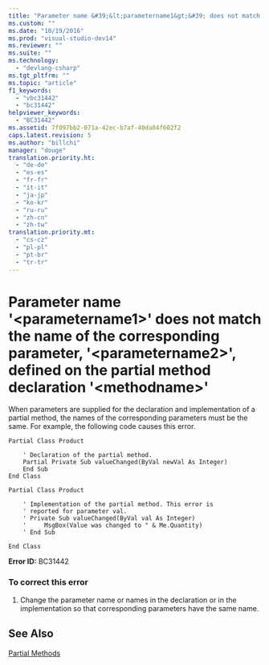 ```yaml
---
title: "Parameter name &#39;&lt;parametername1&gt;&#39; does not match the name of the corresponding parameter, &#39;&lt;parametername2&gt;&#39;, defined on the partial method declaration &#39;&lt;methodname&gt;&#39; | Microsoft Docs"
ms.custom: ""
ms.date: "10/19/2016"
ms.prod: "visual-studio-dev14"
ms.reviewer: ""
ms.suite: ""
ms.technology: 
  - "devlang-csharp"
ms.tgt_pltfrm: ""
ms.topic: "article"
f1_keywords: 
  - "vbc31442"
  - "bc31442"
helpviewer_keywords: 
  - "BC31442"
ms.assetid: 7f097bb2-071a-42ec-b7af-40da04f602f2
caps.latest.revision: 5
ms.author: "billchi"
manager: "douge"
translation.priority.ht: 
  - "de-de"
  - "es-es"
  - "fr-fr"
  - "it-it"
  - "ja-jp"
  - "ko-kr"
  - "ru-ru"
  - "zh-cn"
  - "zh-tw"
translation.priority.mt: 
  - "cs-cz"
  - "pl-pl"
  - "pt-br"
  - "tr-tr"
---
```

# Parameter name &#39;&lt;parametername1&gt;&#39; does not match the name of the corresponding parameter, &#39;&lt;parametername2&gt;&#39;, defined on the partial method declaration &#39;&lt;methodname&gt;&#39;
When parameters are supplied for the declaration and implementation of a partial method, the names of the corresponding parameters must be the same. For example, the following code causes this error.  
  
```vb#  
Partial Class Product  
  
    ' Declaration of the partial method.  
    Partial Private Sub valueChanged(ByVal newVal As Integer)  
    End Sub  
End Class  
```  
  
```vb#  
Partial Class Product  
  
    ' Implementation of the partial method. This error is  
    ' reported for parameter val.  
    ' Private Sub valueChanged(ByVal val As Integer)  
    '     MsgBox(Value was changed to " & Me.Quantity)  
    ' End Sub  
  
End Class  
```  
  
 **Error ID:** BC31442  
  
### To correct this error  
  
1.  Change the parameter name or names in the declaration or in the implementation so that corresponding parameters have the same name.  
  
## See Also  
 [Partial Methods](../Topic/Partial%20Methods%20\(Visual%20Basic\).md)